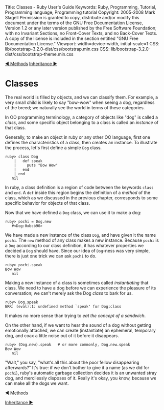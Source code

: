 Title: Classes - Ruby User's Guide
Keywords: Ruby, Programming, Tutorial, Programming language, Programming tutorial
Copyright: 2005-2008 Mark Slagell
           Permission is granted to copy, distribute and/or modify this document under the terms of the GNU Free Documentation License, Version 1.2 or any later version published by the Free Software Foundation; with no Invariant Sections, no Front-Cover Texts, and no Back-Cover Texts.
           A copy of the license is included in the section entitled "GNU Free Documentation License."
Viewport: width=device-width, initial-scale=1
CSS: lib/bootstrap-3.2.0-dist/css/bootstrap.min.css
CSS: lib/bootstrap-3.2.0-dist/css/bootstrap-theme.min.css

<div class="container">
<!-- Previous page -->
<a href="methods.html" class="btn btn-default">&#9668; Methods</a>
<!-- Next page -->
<a href="inheritance.html" class="btn btn-default">Inheritance &#9658;</a>

Classes
=======

The real world is filled by objects, and we can classify
them.  For example, a very small child is likely to say "bow-wow"
when seeing a dog, regardless of the breed; we naturally see the world
in terms of these categories.

In OO programming terminology, a category of objects like "dog" is
called a *class*, and some specific object belonging to a class
is called an *instance* of that class.

Generally, to make an object in ruby or any other OO language,
first one defines the characteristics of a class, then creates an
instance.  To illustrate the process, let's first define a simple
`Dog` class.

    ruby> class Dog
        |   def speak
        |     puts "Bow Wow"
        |   end
        | end
       nil

In ruby, a class definition is a region of code between the keywords
`class` and `end`.  A `def` inside this region begins the
definition of a *method* of the class, which as we discussed in
the previous chapter, corresponds to some specific behavior for
objects of that class.

Now that we have defined a `Dog` class, we can use it to
make a dog:

    ruby> pochi = Dog.new
       #<Dog:0xbcb90>

We have made a new instance of the class `Dog`, and have
given it the name `pochi`.  The `new` method of any class
makes a new instance.  Because `pochi` is a `Dog` according
to our class definition, it has whatever properties we
decided a `Dog` should have.  Since our idea of `Dog`-ness
was very simple, there is just one trick we can ask `pochi`
to do.

    ruby> pochi.speak
    Bow Wow
       nil

Making a new instance of a class is sometimes called
*instantiating* that class.  We need to have a dog before we
can experience the pleasure of its conversation; we can't merely ask
the Dog *class* to bark for us.

    ruby> Dog.speak
    ERR: (eval):1: undefined method `speak' for Dog:class

It makes no more sense than trying to *eat the concept of a sandwich*.

On the other hand, if we want to hear the sound of a dog without
getting emotionally attached, we can create (instantiate) an ephemeral,
temporary dog, and coax a little noise out of it before it
disappears.

    ruby> (Dog.new).speak   # or more commonly, Dog.new.speak
    Bow Wow
       nil

"Wait," you say, "what's all this about the poor fellow
disappearing afterwards?" It's true: if we don't bother to give
it a name (as we did for `pochi`), ruby's automatic garbage
collection decides it is an unwanted stray dog, and mercilessly
disposes of it.  Really it's okay, you know, because we can make
all the dogs we want.

<!-- Previous page -->
<a href="methods.html" class="btn btn-default">&#9668; Methods</a>
<!-- Next page -->
<a href="inheritance.html" class="btn btn-default">Inheritance &#9658;</a>
</div>
<script src="lib/jquery-1.11.1.min.js"></script>
<script src="lib/bootstrap-3.2.0-dist/js/bootstrap.min.js"></script>
<script src="kbdnav.js"></script>
